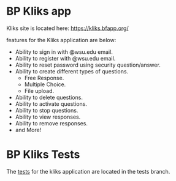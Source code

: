 # BP Kliks app

Kliks site is located here: https://kliks.bfapp.org/

features for the Kliks application are below:
* Ability to sign in with @wsu.edu email.
* Ability to register with @wsu.edu email.
* Ability to reset password using security question/answer.
* Ability to create different types of questions.
    * Free Response.
    * Multiple Choice.
    * File upload.
* Ability to delete questions.
* Ability to activate questions.
* Ability to stop questions.
* Ability to view responses.
* Ability to remove responses.
* and More!


# BP Kliks Tests
The [tests](https://github.com/wsu-cpts489-fa20/bp-kliks/tree/tests) for the kliks application are located in the tests branch.
